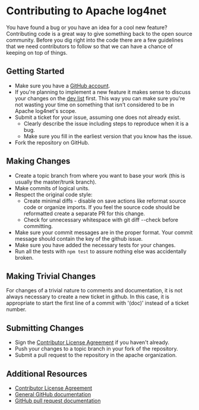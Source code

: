 Contributing to Apache log4net
======================

You have found a bug or you have an idea for a cool new feature? Contributing code is a great way to give something back to
the open source community. Before you dig right into the code there are a few guidelines that we need contributors to
follow so that we can have a chance of keeping on top of things.

Getting Started
---------------

+ Make sure you have a [GitHub account](https://github.com/signup/free).
+ If you're planning to implement a new feature it makes sense to discuss your changes on the [dev list](https://logging.apache.org/log4net/mail-lists.html) first. This way you can make sure you're not wasting your time on something that isn't considered to be in Apache log4net's scope.
+ Submit a ticket for your issue, assuming one does not already exist.
  + Clearly describe the issue including steps to reproduce when it is a bug.
  + Make sure you fill in the earliest version that you know has the issue.
+ Fork the repository on GitHub.

Making Changes
--------------

+ Create a topic branch from where you want to base your work (this is usually the master/trunk branch).
+ Make commits of logical units.
+ Respect the original code style:
  + Create minimal diffs - disable on save actions like reformat source code or organize imports. If you feel the source code should be reformatted create a separate PR for this change.
  + Check for unnecessary whitespace with git diff --check before committing.
+ Make sure your commit messages are in the proper format. Your commit message should contain the key of the github issue.
+ Make sure you have added the necessary tests for your changes.
+ Run all the tests with `npm test` to assure nothing else was accidentally broken.

Making Trivial Changes
----------------------

For changes of a trivial nature to comments and documentation, it is not always necessary to create a new ticket in github.
In this case, it is appropriate to start the first line of a commit with '(doc)' instead of a ticket number.

Submitting Changes
------------------

+ Sign the [Contributor License Agreement][cla] if you haven't already.
+ Push your changes to a topic branch in your fork of the repository.
+ Submit a pull request to the repository in the apache organization.

Additional Resources
--------------------

+ [Contributor License Agreement][cla]
+ [General GitHub documentation](https://help.github.com/)
+ [GitHub pull request documentation](https://help.github.com/send-pull-requests/)

[cla]:https://www.apache.org/licenses/#clas
